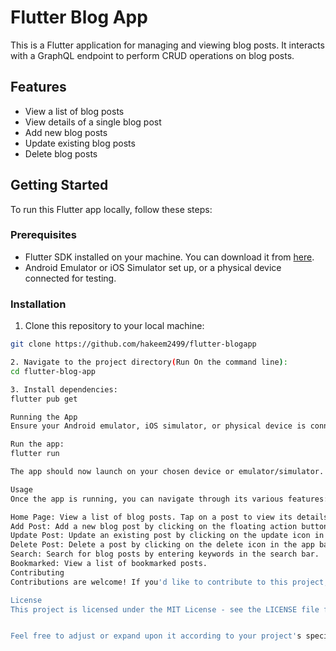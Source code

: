 # Flutter Blog App

This is a Flutter application for managing and viewing blog posts. It interacts with a GraphQL endpoint to perform CRUD operations on blog posts.

## Features

- View a list of blog posts
- View details of a single blog post
- Add new blog posts
- Update existing blog posts
- Delete blog posts

## Getting Started

To run this Flutter app locally, follow these steps:

### Prerequisites

- Flutter SDK installed on your machine. You can download it from [here](https://flutter.dev/docs/get-started/install).
- Android Emulator or iOS Simulator set up, or a physical device connected for testing.

### Installation

1. Clone this repository to your local machine:

```bash
git clone https://github.com/hakeem2499/flutter-blogapp

2. Navigate to the project directory(Run On the command line):
cd flutter-blog-app

3. Install dependencies:
flutter pub get

Running the App
Ensure your Android emulator, iOS simulator, or physical device is connected and ready.

Run the app:
flutter run

The app should now launch on your chosen device or emulator/simulator.

Usage
Once the app is running, you can navigate through its various features:

Home Page: View a list of blog posts. Tap on a post to view its details.
Add Post: Add a new blog post by clicking on the floating action button.
Update Post: Update an existing post by clicking on the update icon in the app bar on the post detail page.
Delete Post: Delete a post by clicking on the delete icon in the app bar on the post detail page.
Search: Search for blog posts by entering keywords in the search bar.
Bookmarked: View a list of bookmarked posts.
Contributing
Contributions are welcome! If you'd like to contribute to this project, feel free to open an issue or submit a pull request.

License
This project is licensed under the MIT License - see the LICENSE file for details.


Feel free to adjust or expand upon it according to your project's specific requirements and setup instructions.


